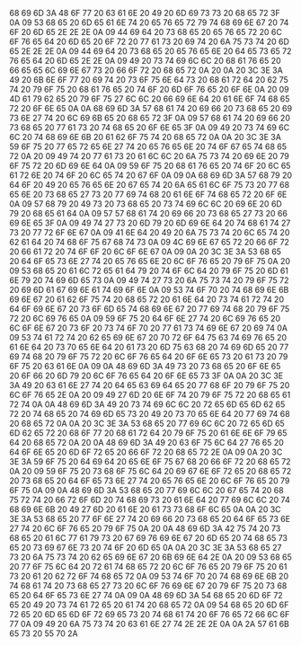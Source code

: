 68 69 6D 3A 48 6F 77 20 63 61 6E 20 49 20 6D 69 73 73 20 68 65 72 3F 0A 09 53 68 65 20 6D 65 61 6E 74 20 65 76 65 72 79 74 68 69 6E 67 20 74 6F 20 6D 65 2E 2E 2E 0A 09 44 69 64 20 73 68 65 20 65 76 65 72 20 6C 6F 76 65 64 20 6D 65 20 6F 72 20 77 61 73 20 69 74 20 6A 75 73 74 20 6D 65 2E 2E 2E 0A 09 44 69 64 20 73 68 65 20 65 76 65 6E 20 64 65 73 65 72 76 65 64 20 6D 65 2E 2E 0A 09 49 20 73 74 69 6C 6C 20 68 61 76 65 20 66 65 65 6C 69 6E 67 73 20 66 6F 72 20 68 65 72 0A 20 0A 20 3C 3E 3A 49 20 6B 6E 6F 77 20 69 74 20 73 6F 75 6E 64 73 20 68 61 72 64 20 62 75 74 20 79 6F 75 20 68 61 76 65 20 74 6F 20 6D 6F 76 65 20 6F 6E 0A 20 09 4D 61 79 62 65 20 79 6F 75 27 6C 6C 20 66 69 6E 64 20 61 6E 6F 74 68 65 72 20 6F 6E 65 0A 0A 68 69 6D 3A 57 68 61 74 20 69 66 20 73 68 65 20 69 73 6E 27 74 20 6C 69 6B 65 20 68 65 72 3F 0A 09 57 68 61 74 20 69 66 20 73 68 65 20 77 61 73 20 74 68 65 20 6F 6E 65 3F 0A 09 49 20 73 74 69 6C 6C 20 74 68 69 6E 6B 20 61 62 6F 75 74 20 68 65 72 0A 0A 20 3C 3E 3A 59 6F 75 20 77 65 72 65 6E 27 74 20 65 76 65 6E 20 74 6F 67 65 74 68 65 72 0A 20 09 49 74 20 77 61 73 20 61 6C 6C 20 6A 75 73 74 20 69 6E 20 79 6F 75 72 20 6D 69 6E 64 0A 09 59 6F 75 20 68 61 76 65 20 74 6F 20 6C 65 61 72 6E 20 74 6F 20 6C 65 74 20 67 6F 0A 09 0A 68 69 6D 3A 57 68 79 20 64 6F 20 49 20 65 76 65 6E 20 67 65 74 20 6A 65 61 6C 6F 75 73 20 77 68 65 6E 20 73 68 65 27 73 20 77 69 74 68 20 61 6E 6F 74 68 65 72 20 6F 6E 0A 09 57 68 79 20 49 73 20 73 68 65 20 73 74 69 6C 6C 20 69 6E 20 6D 79 20 68 65 61 64 0A 09 57 57 68 61 74 20 69 66 20 73 68 65 27 73 20 66 69 6E 65 3F 0A 09 49 74 27 73 20 6D 79 20 6D 69 6E 64 20 74 68 61 74 27 73 20 77 72 6F 6E 67 0A 09 41 6E 64 20 49 20 6A 75 73 74 20 6C 65 74 20 62 61 64 20 74 68 6F 75 67 68 74 73 0A 09 4C 69 6E 67 65 72 20 66 6F 72 20 66 61 72 20 74 6F 6F 20 6C 6F 6E 67 0A 09 0A 20 3C 3E 3A 53 68 65 20 64 6F 65 73 6E 27 74 20 65 76 65 6E 20 6C 6F 76 65 20 79 6F 75 0A 20 09 53 68 65 20 61 6C 72 65 61 64 79 20 74 6F 6C 64 20 79 6F 75 20 6D 61 6E 79 20 74 69 6D 65 73 0A 09 49 74 27 73 20 6A 75 73 74 20 79 6F 75 72 20 69 6D 61 67 69 6E 61 74 69 6F 6E 0A 09 53 74 6F 70 20 74 68 69 6E 6B 69 6E 67 20 61 62 6F 75 74 20 68 65 72 20 61 6E 64 20 73 74 61 72 74 20 64 6F 69 6E 67 20 73 6F 6D 65 74 68 69 6E 67 20 77 69 74 68 20 79 6F 75 72 20 6C 69 76 65 0A 09 59 6F 75 20 64 6F 6E 27 74 20 6C 69 76 65 20 6C 6F 6E 67 20 73 6F 20 73 74 6F 70 20 77 61 73 74 69 6E 67 20 69 74 0A 09 53 74 61 72 74 20 62 65 69 6E 67 20 70 72 6F 64 75 63 74 69 76 65 20 61 6E 64 20 73 70 65 6E 64 20 61 73 20 6D 75 63 68 20 74 69 6D 65 20 77 69 74 68 20 79 6F 75 72 20 6C 6F 76 65 64 20 6F 6E 65 73 20 61 73 20 79 6F 75 20 63 61 6E 0A 09 0A 48 69 6D 3A 49 73 20 73 68 65 20 6F 6E 65 20 6F 66 20 6D 79 20 6C 6F 76 65 64 20 6F 6E 65 73 3F 0A 0A 20 3C 3E 3A 49 20 63 61 6E 27 74 20 64 65 63 69 64 65 20 77 68 6F 20 79 6F 75 20 6C 6F 76 65 2E 0A 20 09 49 27 6D 20 6E 6F 74 20 79 6F 75 72 20 68 65 61 72 74 0A 0A 48 69 6D 3A 49 20 73 74 69 6C 6C 20 72 65 6D 65 6D 62 65 72 20 74 68 65 20 74 69 6D 65 73 20 49 20 73 70 65 6E 64 20 77 69 74 68 20 68 65 72 0A 0A 20 3C 3E 3A 53 68 65 20 77 69 6C 6C 20 72 65 6D 65 6D 62 65 72 20 68 6F 77 20 68 61 72 64 20 79 6F 75 20 61 6E 6E 6F 79 65 64 20 68 65 72 0A 20 0A 48 69 6D 3A 49 20 63 6F 75 6C 64 27 76 65 20 64 6F 6E 65 20 6D 6F 72 65 20 66 6F 72 20 68 65 72 2E 0A 09 0A 20 3C 3E 3A 59 6F 75 20 64 69 64 20 65 6E 6F 75 67 68 20 66 6F 72 20 68 65 72 0A 20 09 59 6F 75 20 73 68 6F 75 6C 64 20 69 67 6E 6F 72 65 20 68 65 72 20 73 68 65 20 64 6F 65 73 6E 27 74 20 65 76 65 6E 20 6C 6F 76 65 20 79 6F 75 0A 09 0A 48 69 6D 3A 53 68 65 20 77 69 6C 6C 20 67 65 74 20 68 75 72 74 20 66 72 6F 6D 20 74 68 69 73 20 61 6E 64 20 77 69 6C 6C 20 74 68 69 6E 6B 20 49 27 6D 20 61 6E 20 61 73 73 68 6F 6C 65 0A 0A 20 3C 3E 3A 53 68 65 20 77 6F 6E 27 74 20 69 66 20 73 68 65 20 64 6F 65 73 6E 27 74 20 6C 6F 76 65 20 79 6F 75 0A 20 0A 48 69 6D 3A 42 75 74 20 73 68 65 20 61 6C 77 61 79 73 20 67 69 76 69 6E 67 20 6D 65 20 74 68 65 73 65 20 73 69 67 6E 73 20 74 6F 20 6D 65 0A 0A 20 3C 3E 3A 53 68 65 27 73 20 6A 75 73 74 20 62 65 69 6E 67 20 6B 69 6E 64 2E 0A 20 09 53 68 65 20 77 6F 75 6C 64 20 72 61 74 68 65 72 20 6C 6F 76 65 20 79 6F 75 20 61 73 20 61 20 62 72 6F 74 68 65 72 0A 09 53 74 6F 70 20 74 68 69 6E 6B 20 74 68 61 74 20 73 68 65 27 73 20 6C 6F 76 69 6E 67 20 79 6F 75 20 73 68 65 20 64 6F 65 73 6E 27 74 0A 09 0A 48 69 6D 3A 54 68 65 20 6D 6F 72 65 20 49 20 73 74 61 72 65 20 61 74 20 68 65 72 0A 09 54 68 65 20 6D 6F 72 65 20 6D 65 6D 6F 72 69 65 73 20 74 68 61 74 20 6F 76 65 72 66 6C 6F 77 0A 09 49 20 6A 75 73 74 20 63 61 6E 27 74 2E 2E 2E 0A 0A 2A 57 61 6B 65 73 20 55 70 2A